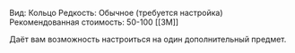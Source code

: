 Вид: Кольцо
Редкость: Обычное (требуется настройка)
Рекомендованная стоимость: 50-100 [[ЗМ]]

Даёт вам возможность настроиться на один дополнительный предмет.